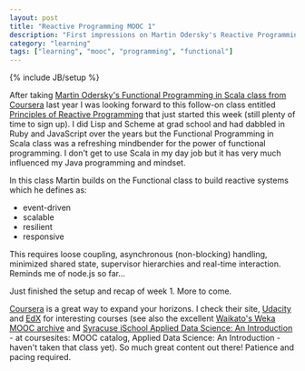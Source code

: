 ```yaml
---
layout: post
title: "Reactive Programming MOOC 1"
description: "First impressions on Martin Odersky's Reactive Programming MOOC on Coursera"
category: "learning"
tags: ["learning", "mooc", "programming", "functional"]
---
```

{% include JB/setup %}

After taking [Martin Odersky's Functional Programming in Scala class from Coursera](https://www.coursera.org/course/progfun) last year
I was looking forward to this follow-on class entitled [Principles of Reactive Programming](https://www.coursera.org/course/reactive) that
just started this week (still plenty of time to sign up). I did Lisp and Scheme at grad school and had dabbled in Ruby and JavaScript over
the years but the Functional Programming in Scala class was a refreshing mindbender for the power of functional programming. I don't
get to use Scala in my day job but it has very much influenced my Java programming and mindset.

In this class Martin builds on the Functional class to build reactive systems which he defines as:
* event-driven
* scalable
* resilient
* responsive

This requires loose coupling, asynchronous (non-blocking) handling, minimized shared state, supervisor hierarchies and real-time interaction. 
Reminds me of node.js so far...

Just finished the setup and recap of week 1. More to come.

[Coursera](https://www.coursera.org/) is a great way to expand your horizons. I check their site, [Udacity](https://www.udacity.com/) and [EdX](https://www.edx.org/) for interesting courses (see also the excellent [Waikato's Weka MOOC archive](http://www.cs.waikato.ac.nz/ml/weka/mooc/dataminingwithweka/) and [Syracuse iSchool Applied Data Science: An Introduction](https://coursesites.com) - at coursesites: MOOC catalog, Applied Data Science: An Introduction - haven't taken that class yet). So much great content out there! Patience and pacing required.
